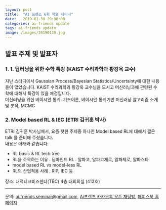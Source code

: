 ```yaml
---
layout: post
title:  "AI 프렌즈 6회 학술 세미나"
date:   2019-01-30 19:00:00
categories: ai-friends update
tags: ai-friends update
image: /images/20190130.jpg
---
```



## 발표 주제 및 발표자  
### 1. 1. 딥러닝을 위한 수학 특강 (KAIST 수리과학과 황강욱 교수)  

  지난 스터디에서  Gaussian Process/Bayesian Statistics/Uncertainty에 대한 내용들이 많았습니다. 
  KAIST 수리과학과 황강욱 교수님을 모시고 머신러닝과에 관련된 수학에 대해서 특강이 있을 예정입니다.  
  머신러닝을 위한 베이시안 통계: 기초이론, 베이시안 통계기반 머신러닝 알고리즘 소개 및 분석, MCMC  

### 2. Model based RL & IEC (ETRI 김귀훈 박사) 

  ETRI 김귀훈 박사님께서, 요즘 핫한 주제중 하나인 Model based RL에 대해서 짧은 talk 를 준비해 주셨습니다.  
  내용은 아래와 같습니다.
- RL basic & RL tech tree
- RL을 주목하는 이유
     . 딥마인드 RL
     . 알파고, 알파고제로, 알파제로, 알파스타 
- model based RL vs model-less RL
- RL의 산업적용 사례
     . RIP, IEC 등


장소: 대덕테크비즈센터(TBC) 4층 대회의실 (412호)  

***
문의: ai.friends.seminar@gmail.com,
[Ai프렌즈 카카오톡 오픈 채팅방][kakao_ai],
[페이스북 홈페이지][facebook_ai]

[kakao_ai]:     https://open.kakao.com/o/ggewxi2
[facebook_ai]:  https://www.facebook.com/groups/aifriend/

